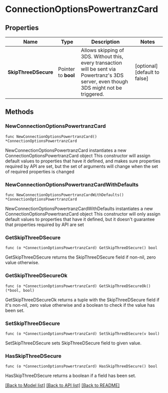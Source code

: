 # ConnectionOptionsPowertranzCard

## Properties

Name | Type | Description | Notes
------------ | ------------- | ------------- | -------------
**SkipThreeDSecure** | Pointer to **bool** | Allows skipping of 3DS. Without this, every transaction will be sent via Powertranz&#39;s 3DS server, even though 3DS might not be triggered. | [optional] [default to false]

## Methods

### NewConnectionOptionsPowertranzCard

`func NewConnectionOptionsPowertranzCard() *ConnectionOptionsPowertranzCard`

NewConnectionOptionsPowertranzCard instantiates a new ConnectionOptionsPowertranzCard object
This constructor will assign default values to properties that have it defined,
and makes sure properties required by API are set, but the set of arguments
will change when the set of required properties is changed

### NewConnectionOptionsPowertranzCardWithDefaults

`func NewConnectionOptionsPowertranzCardWithDefaults() *ConnectionOptionsPowertranzCard`

NewConnectionOptionsPowertranzCardWithDefaults instantiates a new ConnectionOptionsPowertranzCard object
This constructor will only assign default values to properties that have it defined,
but it doesn't guarantee that properties required by API are set

### GetSkipThreeDSecure

`func (o *ConnectionOptionsPowertranzCard) GetSkipThreeDSecure() bool`

GetSkipThreeDSecure returns the SkipThreeDSecure field if non-nil, zero value otherwise.

### GetSkipThreeDSecureOk

`func (o *ConnectionOptionsPowertranzCard) GetSkipThreeDSecureOk() (*bool, bool)`

GetSkipThreeDSecureOk returns a tuple with the SkipThreeDSecure field if it's non-nil, zero value otherwise
and a boolean to check if the value has been set.

### SetSkipThreeDSecure

`func (o *ConnectionOptionsPowertranzCard) SetSkipThreeDSecure(v bool)`

SetSkipThreeDSecure sets SkipThreeDSecure field to given value.

### HasSkipThreeDSecure

`func (o *ConnectionOptionsPowertranzCard) HasSkipThreeDSecure() bool`

HasSkipThreeDSecure returns a boolean if a field has been set.


[[Back to Model list]](../README.md#documentation-for-models) [[Back to API list]](../README.md#documentation-for-api-endpoints) [[Back to README]](../README.md)


